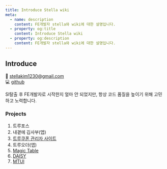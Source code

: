 ```yaml
---
title: Introduce Stella wiki
meta:
  - name: description
    content: FE개발자 stella와 wiki에 대한 설명입니다.
  - property: og:title
    content: Introduce Stella wiki
  - property: og:description
    content: FE개발자 stella와 wiki에 대한 설명입니다.
---
```


## Introduce
:email: stellakim1230@gmail.com  
:computer: [github](https://github.com/StellaKim1230)  

SI탈출 후 FE개발자로 시작한지 얼마 안 되었지만, 항상 코드 품질을 높이기 위해 고민하고 노력합니다.

### Projects
1. 트루포스
2. 내곁에 김사부(앱)
3. [트루쿠폰 관리자 사이트](https://partner.truecoupon.io)
4. 트루오더(앱)
5. [Magic Table](https://magictbl.com/)
6. [DAISY](https://daisy.newsjel.ly/enterprise/)
7. [MTUI](https://newsjelly.github.io/mtui/#/)
